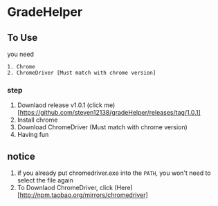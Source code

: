 # GradeHelper

## To Use

you need 
```
1. Chrome
2. ChromeDriver [Must match with chrome version]
```
### step

1. Downlaod release v1.0.1 (click me)[https://github.com/steven12138/gradeHelper/releases/tag/1.0.1]
2. Install chrome
3. Download ChromeDriver (Must match with chrome version)
4. Having fun



## notice

1. if you already put chromedriver.exe into the ```PATH```, you won't need to select the file again
2. To Downlaod ChromeDriver, click (Here)[http://npm.taobao.org/mirrors/chromedriver]